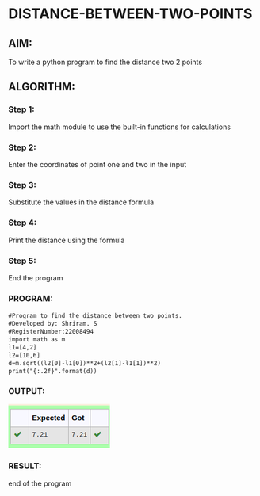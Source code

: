 # DISTANCE-BETWEEN-TWO-POINTS

## AIM:
To write a python program to find the distance two 2 points
## ALGORITHM:
### Step 1:
Import the math module to use the built-in functions for calculations
### Step 2:
Enter the coordinates of point one and two in the input
### Step 3: 
Substitute the values in the distance formula

### Step 4:
Print the distance using the formula
### Step 5: 
End the program
### PROGRAM:
```
#Program to find the distance between two points.
#Developed by: Shriram. S
#RegisterNumber:22008494
import math as m
l1=[4,2]
l2=[10,6]
d=m.sqrt((l2[0]-l1[0])**2+(l2[1]-l1[1])**2)
print("{:.2f}".format(d))
```
  


### OUTPUT:
![output](/distance.png)

### RESULT:
end of the program
